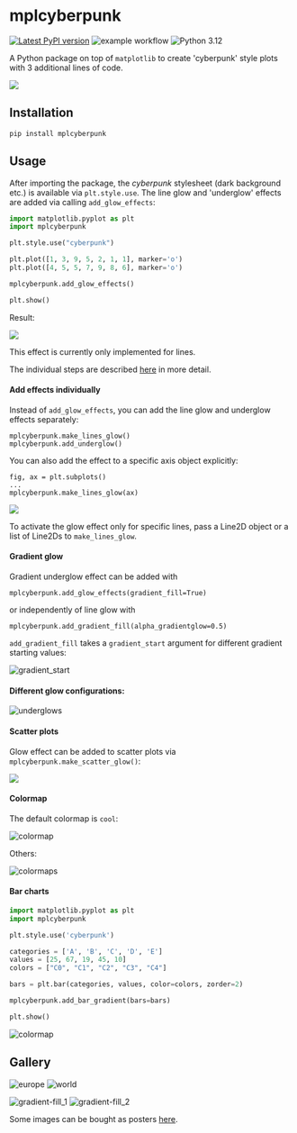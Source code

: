 # mplcyberpunk


[![Latest PyPI version](https://img.shields.io/pypi/v/mplcyberpunk.svg)](https://pypi.python.org/pypi/mplcyberpunk)
![example workflow](https://github.com/dhaitz/mplcyberpunk/actions/workflows/test-deploy.yml/badge.svg)
![Python 3.12](https://img.shields.io/badge/python-3.12-blue.svg)


A Python package on top of `matplotlib` to create 'cyberpunk' style plots with 3 additional lines of code.

![](img/demo.png)

## Installation

    pip install mplcyberpunk

## Usage

After importing the package, the _cyberpunk_ stylesheet (dark background etc.) is available via `plt.style.use`.
The line glow and 'underglow' effects are added via calling `add_glow_effects`:

```python
import matplotlib.pyplot as plt
import mplcyberpunk

plt.style.use("cyberpunk")

plt.plot([1, 3, 9, 5, 2, 1, 1], marker='o')
plt.plot([4, 5, 5, 7, 9, 8, 6], marker='o')

mplcyberpunk.add_glow_effects()

plt.show()
```

Result:

![](img/demo.png)

This effect is currently only implemented for lines.

The individual steps are described [here](https://matplotlib.org/matplotblog/posts/matplotlib-cyberpunk-style/) in more detail.


#### Add effects individually

Instead of `add_glow_effects`, you can add the line glow and underglow effects separately:

    mplcyberpunk.make_lines_glow()
    mplcyberpunk.add_underglow()


You can also add the effect to a specific axis object explicitly:

    fig, ax = plt.subplots()
    ...
    mplcyberpunk.make_lines_glow(ax)

![](img/sin.png)


To activate the glow effect only for specific lines, pass a Line2D object or a list of Line2Ds to `make_lines_glow`.


#### Gradient glow

Gradient underglow effect can be added with

    mplcyberpunk.add_glow_effects(gradient_fill=True)

or independently of line glow with

    mplcyberpunk.add_gradient_fill(alpha_gradientglow=0.5)

`add_gradient_fill` takes a `gradient_start` argument for different gradient starting values:

 ![gradient_start](img/gradient_start.png)


#### Different glow configurations:
![underglows](img/underglows.png)


#### Scatter plots

Glow effect can be added to scatter plots via `mplcyberpunk.make_scatter_glow()`:

![](img/scatter.png)

#### Colormap

The default colormap is `cool`:

![colormap](img/colormap.png)

Others:


![colormaps](img/colormaps.png)


#### Bar charts

```python
import matplotlib.pyplot as plt
import mplcyberpunk

plt.style.use('cyberpunk')

categories = ['A', 'B', 'C', 'D', 'E']
values = [25, 67, 19, 45, 10]
colors = ["C0", "C1", "C2", "C3", "C4"]

bars = plt.bar(categories, values, color=colors, zorder=2)

mplcyberpunk.add_bar_gradient(bars=bars)

plt.show()
```

![colormap](img/gradient_bars.png)



## Gallery
![europe](img/europe.png)
![world](img/world.png)

![gradient-fill_1](img/gradient-fill_1.png)
![gradient-fill_2](img/gradient-fill_2.png)


Some images can be bought as posters [here](https://displate.com/sr-artworks/dhaitz).
